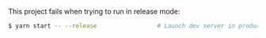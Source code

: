 This project fails when trying to run in release mode:

```sh
$ yarn start -- --release                 # Launch dev server in production mode
```
